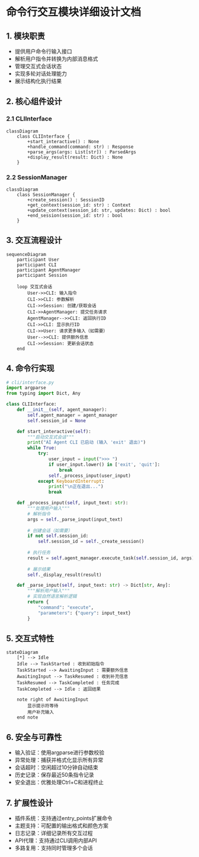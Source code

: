 # 命令行交互模块详细设计文档

## 1. 模块职责
- 提供用户命令行输入接口
- 解析用户指令并转换为内部消息格式
- 管理交互式会话状态
- 实现多轮对话处理能力
- 展示结构化执行结果

## 2. 核心组件设计

### 2.1 CLIInterface
```mermaid
classDiagram
    class CLIInterface {
        +start_interactive() : None
        +handle_command(command: str) : Response
        +parse_args(args: List[str]) : ParsedArgs
        +display_result(result: Dict) : None
    }
```

### 2.2 SessionManager
```mermaid
classDiagram
    class SessionManager {
        +create_session() : SessionID
        +get_context(session_id: str) : Context
        +update_context(session_id: str, updates: Dict) : bool
        +end_session(session_id: str) : bool
    }
```

## 3. 交互流程设计
```mermaid
sequenceDiagram
    participant User
    participant CLI
    participant AgentManager
    participant Session

    loop 交互式会话
        User->>CLI: 输入指令
        CLI->>CLI: 参数解析
        CLI->>Session: 创建/获取会话
        CLI->>AgentManager: 提交任务请求
        AgentManager-->>CLI: 返回执行ID
        CLI->>CLI: 显示执行ID
        CLI->>User: 请求更多输入（如需要）
        User-->>CLI: 提供额外信息
        CLI->>Session: 更新会话状态
    end
```

## 4. 命令行实现
```python
# cli/interface.py
import argparse
from typing import Dict, Any

class CLIInterface:
    def __init__(self, agent_manager):
        self.agent_manager = agent_manager
        self.session_id = None

    def start_interactive(self):
        """启动交互式会话"""
        print("AI Agent CLI 已启动 (输入 'exit' 退出)")
        while True:
            try:
                user_input = input(">>> ")
                if user_input.lower() in ['exit', 'quit']:
                    break
                self._process_input(user_input)
            except KeyboardInterrupt:
                print("\n正在退出...")
                break

    def _process_input(self, input_text: str):
        """处理用户输入"""
        # 解析指令
        args = self._parse_input(input_text)
        
        # 创建会话（如需要）
        if not self.session_id:
            self.session_id = self._create_session()
            
        # 执行任务
        result = self.agent_manager.execute_task(self.session_id, args)
        
        # 展示结果
        self._display_result(result)

    def _parse_input(self, input_text: str) -> Dict[str, Any]:
        """解析用户输入"""
        # 实现自然语言解析逻辑
        return {
            "command": "execute",
            "parameters": {"query": input_text}
        }
```

## 5. 交互式特性
```mermaid
stateDiagram
    [*] --> Idle
    Idle --> TaskStarted : 收到初始指令
    TaskStarted --> AwaitingInput : 需要额外信息
    AwaitingInput --> TaskResumed : 收到补充信息
    TaskResumed --> TaskCompleted : 任务完成
    TaskCompleted --> Idle : 返回结果

    note right of AwaitingInput
        显示提示符等待
        用户补充输入
    end note
```

## 6. 安全与可靠性
- 输入验证：使用argparse进行参数校验
- 异常处理：捕获并格式化显示所有异常
- 会话超时：空闲超过10分钟自动结束
- 历史记录：保存最近50条指令记录
- 安全退出：优雅处理Ctrl+C和进程终止

## 7. 扩展性设计
- 插件系统：支持通过entry_points扩展命令
- 主题支持：可配置的输出格式和颜色方案
- 日志记录：详细记录所有交互过程
- API代理：支持通过CLI调用内部API
- 多路复用：支持同时管理多个会话